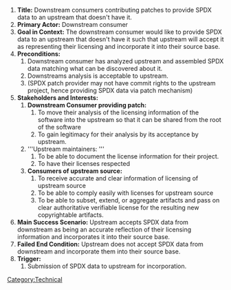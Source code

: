 1.  **Title:** Downstream consumers contributing patches to provide SPDX
    data to an upstream that doesn't have it.
2.  **Primary Actor:** Downstream consumer
3.  **Goal in Context:** The downstream consumer would like to provide
    SPDX data to an upstream that doesn't have it such that upstream
    will accept it as representing their licensing and incorporate it
    into their source base.
4.  **Preconditions:**
    1.  Downstream consumer has analyzed upstream and assembled SPDX
        data matching what can be discovered about it.
    2.  Downstreams analysis is acceptable to upstream.
    3.  (SPDX patch provider may not have commit rights to the upstream
        project, hence providing SPDX data via patch mechanism)
5.  **Stakeholders and Interests:**
    1.  **Downstream Consumer providing patch:**
        1.  To move their analysis of the licensing information of the
            software into the upstream so that it can be shared from the
            root of the software
        2.  To gain legitimacy for their analysis by its acceptance by
            upstream.
    2.  '''Upstream maintainers: '''
        1.  To be able to document the license information for their
            project.
        2.  To have their licenses respected
    3.  **Consumers of upstream source:**
        1.  To receive accurate and clear information of licensing of
            upstream source
        2.  To be able to comply easily with licenses for upstream
            source
        3.  To be able to subset, extend, or aggregate artifacts and
            pass on clear authoritative verifiable license for the
            resulting new copyrightable artifacts.
6.  **Main Success Scenario:** Upstream accepts SPDX data from
    downstream as being an accurate reflection of their licensing
    information and incorporates it into their source base.
7.  **Failed End Condition:** Upstream does not accept SPDX data from
    downstream and incorporate them into their source base.
8.  **Trigger:**
    1.  Submission of SPDX data to upstream for incorporation.

[Category:Technical](Category:Technical "wikilink")
